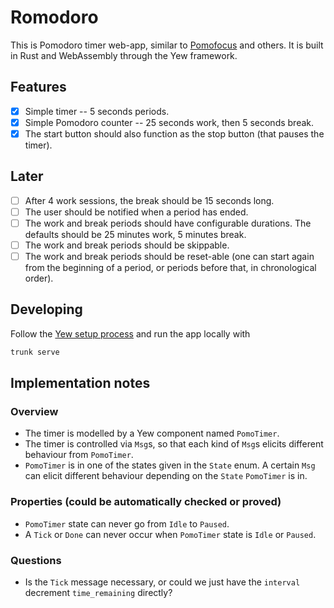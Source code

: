 # Romodoro
This is Pomodoro timer web-app, similar to [Pomofocus](pomofocus.io) and others.
It is built in Rust and WebAssembly through the Yew framework.

## Features
- [X] Simple timer -- 5 seconds periods.
- [X] Simple Pomodoro counter -- 25 seconds work, then 5 seconds break.
- [X] The start button should also function as the stop button (that
pauses the timer).

## Later
- [ ] After 4 work sessions, the break should be 15 seconds long.
- [ ] The user should be notified when a period has ended.
- [ ] The work and break periods should have configurable durations.
The defaults should be 25 minutes work, 5 minutes break.
- [ ] The work and break periods should be skippable.
- [ ] The work and break periods should be reset-able (one can start again from the
beginning of a period, or periods before that, in chronological order).

## Developing
Follow the [Yew setup process](https://yew.rs/docs/getting-started/introduction)
and run the app locally with
```sh
trunk serve
```

## Implementation notes
### Overview
- The timer is modelled by a Yew component named `PomoTimer`.
- The timer is controlled via `Msg`s, so that each kind of `Msg`s elicits different behaviour from `PomoTimer`.
- `PomoTimer` is in one of the states given in the `State` enum.
A certain `Msg` can elicit different behaviour depending on the `State` `PomoTimer` is in.

### Properties (could be automatically checked or proved)
- `PomoTimer` state can never go from `Idle` to `Paused`.
- A `Tick` or `Done` can never occur when `PomoTimer` state is `Idle` or `Paused`.

### Questions
- Is the `Tick` message necessary, or could we just have the
`interval` decrement `time_remaining` directly?
